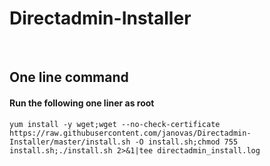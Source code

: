 # Directadmin-Installer

<br>

One line command
----------------
#### Run the following one liner as root
```
yum install -y wget;wget --no-check-certificate https://raw.githubusercontent.com/janovas/Directadmin-Installer/master/install.sh -O install.sh;chmod 755 install.sh;./install.sh 2>&1|tee directadmin_install.log
```

